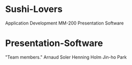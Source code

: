 # Sushi-Lovers
Application Development MM-200 Presentation Software
# Presentation-Software
"Team members."
Arnaud Soler
Henning Holm
Jin-ho Park
